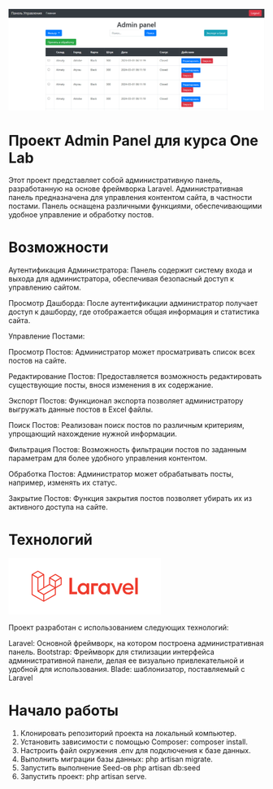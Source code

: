 ![img_1.png](img_1.png)

# Проект Admin Panel для курса One Lab
Этот проект представляет собой административную панель, разработанную на основе фреймворка Laravel. Административная панель предназначена для управления контентом сайта, в частности постами. Панель оснащена различными функциями, обеспечивающими удобное управление и обработку постов.

# Возможности
Аутентификация Администратора: Панель содержит систему входа и выхода для администратора, обеспечивая безопасный доступ к управлению сайтом.

Просмотр Дашборда: После аутентификации администратор получает доступ к дашборду, где отображается общая информация и статистика сайта.

Управление Постами:

Просмотр Постов: Администратор может просматривать список всех постов на сайте.

Редактирование Постов: Предоставляется возможность редактировать существующие посты, внося изменения в их содержание.

Экспорт Постов: Функционал экспорта позволяет администратору выгружать данные постов в Excel файлы.

Поиск Постов: Реализован поиск постов по различным критериям, упрощающий нахождение нужной информации.

Фильтрация Постов: Возможность фильтрации постов по заданным параметрам для более удобного управления контентом.

Обработка Постов: Администратор может обрабатывать посты, например, изменять их статус.

Закрытие Постов: Функция закрытия постов позволяет убирать их из активного доступа на сайте.

# Технологий
![img.png](img.png)

Проект разработан с использованием следующих технологий:

Laravel: Основной фреймворк, на котором построена административная панель.
Bootstrap: Фреймворк для стилизации интерфейса административной панели, делая ее визуально привлекательной и удобной для использования.
Blade: шаблонизатор, поставляемый с Laravel

# Начало работы

1. Клонировать репозиторий проекта на локальный компьютер.
2. Установить зависимости с помощью Composer: composer install.
3. Настроить файл окружения .env для подключения к базе данных.
4. Выполнить миграции базы данных: php artisan migrate.
5. Запустить выполнение Seed-ов php artisan db:seed
6. Запустить проект: php artisan serve.
